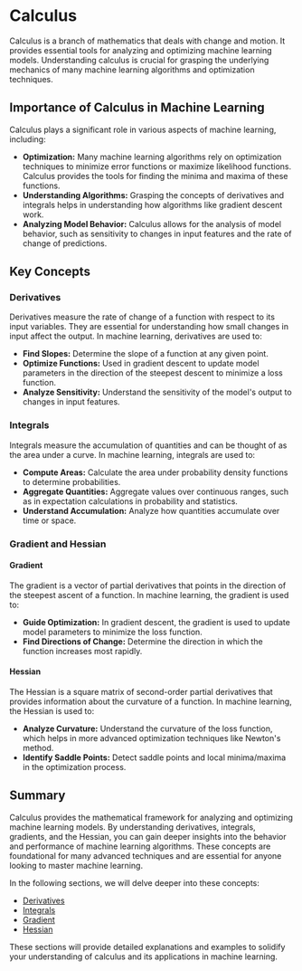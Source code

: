 # Calculus

Calculus is a branch of mathematics that deals with change and motion. It provides essential tools for analyzing and optimizing machine learning models. Understanding calculus is crucial for grasping the underlying mechanics of many machine learning algorithms and optimization techniques.

## Importance of Calculus in Machine Learning

Calculus plays a significant role in various aspects of machine learning, including:

- **Optimization:** Many machine learning algorithms rely on optimization techniques to minimize error functions or maximize likelihood functions. Calculus provides the tools for finding the minima and maxima of these functions.
- **Understanding Algorithms:** Grasping the concepts of derivatives and integrals helps in understanding how algorithms like gradient descent work.
- **Analyzing Model Behavior:** Calculus allows for the analysis of model behavior, such as sensitivity to changes in input features and the rate of change of predictions.

## Key Concepts

### Derivatives

Derivatives measure the rate of change of a function with respect to its input variables. They are essential for understanding how small changes in input affect the output. In machine learning, derivatives are used to:

- **Find Slopes:** Determine the slope of a function at any given point.
- **Optimize Functions:** Used in gradient descent to update model parameters in the direction of the steepest descent to minimize a loss function.
- **Analyze Sensitivity:** Understand the sensitivity of the model's output to changes in input features.

### Integrals

Integrals measure the accumulation of quantities and can be thought of as the area under a curve. In machine learning, integrals are used to:

- **Compute Areas:** Calculate the area under probability density functions to determine probabilities.
- **Aggregate Quantities:** Aggregate values over continuous ranges, such as in expectation calculations in probability and statistics.
- **Understand Accumulation:** Analyze how quantities accumulate over time or space.

### Gradient and Hessian

#### Gradient

The gradient is a vector of partial derivatives that points in the direction of the steepest ascent of a function. In machine learning, the gradient is used to:

- **Guide Optimization:** In gradient descent, the gradient is used to update model parameters to minimize the loss function.
- **Find Directions of Change:** Determine the direction in which the function increases most rapidly.

#### Hessian

The Hessian is a square matrix of second-order partial derivatives that provides information about the curvature of a function. In machine learning, the Hessian is used to:

- **Analyze Curvature:** Understand the curvature of the loss function, which helps in more advanced optimization techniques like Newton's method.
- **Identify Saddle Points:** Detect saddle points and local minima/maxima in the optimization process.

## Summary

Calculus provides the mathematical framework for analyzing and optimizing machine learning models. By understanding derivatives, integrals, gradients, and the Hessian, you can gain deeper insights into the behavior and performance of machine learning algorithms. These concepts are foundational for many advanced techniques and are essential for anyone looking to master machine learning.

In the following sections, we will delve deeper into these concepts:

- [Derivatives](derivatives.md)
- [Integrals](integrals.md)
- [Gradient](gradients.md)
- [Hessian](hessian.md)

These sections will provide detailed explanations and examples to solidify your understanding of calculus and its applications in machine learning.
